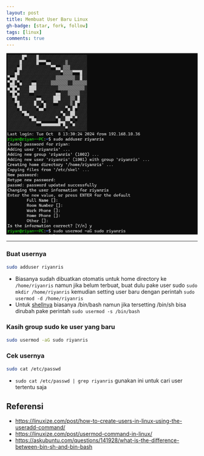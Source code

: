 ```yaml
---
layout: post
title: Membuat User Baru Linux 
gh-badge: [star, fork, follow]
tags: [linux]
comments: true
---
```


![membuat user baru linux](image.png)

---

### Buat usernya
``` bash
sudo adduser riyanris
```
- Biasanya sudah dibuatkan otomatis untuk home directory ke `/home/riyanris` namun jika belum terbuat, buat dulu pake user sudo `sudo mkdir /home/riyanris` kemudian setting user baru dengan perintah `sudo usermod -d /home/riyanris`
- Untuk [shellnya](https://askubuntu.com/a/141932) biasanya /bin/bash namun jika tersetting /bin/sh bisa dirubah pake perintah `sudo usermod -s /bin/bash` 

### Kasih group sudo ke user yang baru
``` bash
sudo usermod -aG sudo riyanris
```

### Cek usernya
``` bash
sudo cat /etc/passwd
```
- `sudo cat /etc/passwd | grep riyanris` gunakan ini untuk cari user tertentu saja

## Referensi
- https://linuxize.com/post/how-to-create-users-in-linux-using-the-useradd-command/
- https://linuxize.com/post/usermod-command-in-linux/
- https://askubuntu.com/questions/141928/what-is-the-difference-between-bin-sh-and-bin-bash